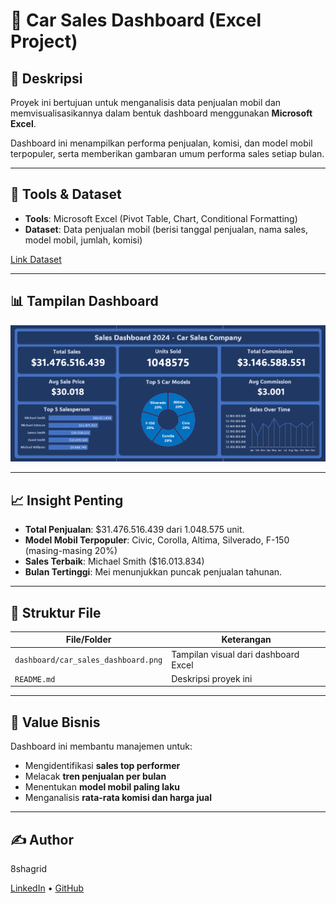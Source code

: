 # 🚗 Car Sales Dashboard (Excel Project)

## 📌 Deskripsi
Proyek ini bertujuan untuk menganalisis data penjualan mobil dan memvisualisasikannya dalam bentuk dashboard menggunakan **Microsoft Excel**.

Dashboard ini menampilkan performa penjualan, komisi, dan model mobil terpopuler, serta memberikan gambaran umum performa sales setiap bulan.

---

## 🧰 Tools & Dataset
- **Tools**: Microsoft Excel (Pivot Table, Chart, Conditional Formatting)
- **Dataset**: Data penjualan mobil (berisi tanggal penjualan, nama sales, model mobil, jumlah, komisi)

[Link Dataset](https://www.kaggle.com/datasets/suraj520/car-sales-data/data)

---

## 📊 Tampilan Dashboard

![Dashboard Preview](dashboard/car_sales_dashboard_2.png)

---

## 📈 Insight Penting
- **Total Penjualan**: $31.476.516.439 dari 1.048.575 unit.
- **Model Mobil Terpopuler**: Civic, Corolla, Altima, Silverado, F-150 (masing-masing 20%)
- **Sales Terbaik**: Michael Smith ($16.013.834)
- **Bulan Tertinggi**: Mei menunjukkan puncak penjualan tahunan.

---

## 📂 Struktur File
| File/Folder | Keterangan |
|-------------|------------|
| `dashboard/car_sales_dashboard.png` | Tampilan visual dari dashboard Excel |
| `README.md` | Deskripsi proyek ini |

---

## 🧠 Value Bisnis
Dashboard ini membantu manajemen untuk:
- Mengidentifikasi **sales top performer**
- Melacak **tren penjualan per bulan**
- Menentukan **model mobil paling laku**
- Menganalisis **rata-rata komisi dan harga jual**

---

## ✍️ Author
8shagrid

[LinkedIn](https://linkedin.com/in/dirgahalimsusilo) • [GitHub](https://github.com/8shagrid)
